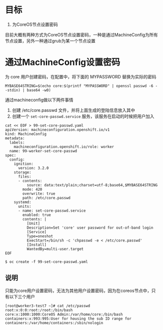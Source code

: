 

# 目标

1. 为CoreOS节点设置密码





目前大概有两种方式为CoreOS节点设置密码，一种是通过MachineConfig为所有节点设置，另外一种通过grub为某一个节点设置





# 通过MachineConfig设置密码



为 core 用户创建密码，在配置中，将下面的 MYPASSWORD 替换为实际的密码

```
MYBASE64STRING=$(echo core:$(printf "MYPASSWORD" | openssl passwd -6 --stdin) | base64 -w0)
```



通过machineconfig做以下两件事情

1. 创建 /etc/core.passwd 文件，并将上面生成的登陆信息放入其中
2. 创建一个 `set-core-passwd.service` 服务，该服务在启动的时候把用户加入

```
cat << EOF > 99-set-core-passwd.yaml
apiVersion: machineconfiguration.openshift.io/v1
kind: MachineConfig
metadata:
  labels:
    machineconfiguration.openshift.io/role: worker
  name: 99-worker-set-core-passwd
spec:
  config:
    ignition:
      version: 3.2.0
    storage:
      files:
      - contents:
          source: data:text/plain;charset=utf-8;base64,$MYBASE64STRING
        mode: 420
        overwrite: true
        path: /etc/core.passwd
    systemd:
      units:
      - name: set-core-passwd.service
        enabled: true
        contents: |
          [Unit]
          Description=Set 'core' user password for out-of-band login
          [Service]
          Type=oneshot
          ExecStart=/bin/sh -c 'chpasswd -e < /etc/core.passwd'
          [Install]
          WantedBy=multi-user.target
EOF

$ oc create -f 99-set-core-passwd.yaml
```



## 说明

只能为core用户设置密码，无法为其他用户设置密码，因为在coreos节点中，只有以下三个用户

```
[root@worker3-test7 ~]# cat /etc/passwd
root:x:0:0:root:/root:/bin/bash
core:x:1000:1000:CoreOS Admin:/var/home/core:/bin/bash
containers:x:993:995:User for housing the sub ID range for containers:/var/home/containers:/sbin/nologin
```


